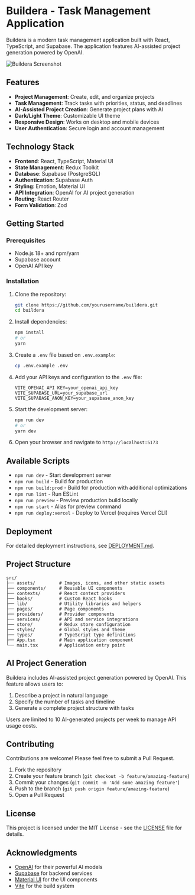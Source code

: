 # Buildera - Task Management Application

Buildera is a modern task management application built with React, TypeScript, and Supabase. The application features AI-assisted project generation powered by OpenAI.

![Buildera Screenshot](src/assets/screenshot.png)

## Features

- **Project Management**: Create, edit, and organize projects
- **Task Management**: Track tasks with priorities, status, and deadlines
- **AI-Assisted Project Creation**: Generate project plans with AI
- **Dark/Light Theme**: Customizable UI theme
- **Responsive Design**: Works on desktop and mobile devices
- **User Authentication**: Secure login and account management

## Technology Stack

- **Frontend**: React, TypeScript, Material UI
- **State Management**: Redux Toolkit
- **Database**: Supabase (PostgreSQL)
- **Authentication**: Supabase Auth
- **Styling**: Emotion, Material UI
- **API Integration**: OpenAI for AI project generation
- **Routing**: React Router
- **Form Validation**: Zod

## Getting Started

### Prerequisites

- Node.js 18+ and npm/yarn
- Supabase account
- OpenAI API key

### Installation

1. Clone the repository:
   ```bash
   git clone https://github.com/yourusername/buildera.git
   cd buildera
   ```

2. Install dependencies:
   ```bash
   npm install
   # or
   yarn
   ```

3. Create a `.env` file based on `.env.example`:
   ```bash
   cp .env.example .env
   ```

4. Add your API keys and configuration to the `.env` file:
   ```
   VITE_OPENAI_API_KEY=your_openai_api_key
   VITE_SUPABASE_URL=your_supabase_url
   VITE_SUPABASE_ANON_KEY=your_supabase_anon_key
   ```

5. Start the development server:
   ```bash
   npm run dev
   # or
   yarn dev
   ```

6. Open your browser and navigate to `http://localhost:5173`

## Available Scripts

- `npm run dev` - Start development server
- `npm run build` - Build for production
- `npm run build:prod` - Build for production with additional optimizations
- `npm run lint` - Run ESLint
- `npm run preview` - Preview production build locally
- `npm run start` - Alias for preview command
- `npm run deploy:vercel` - Deploy to Vercel (requires Vercel CLI)

## Deployment

For detailed deployment instructions, see [DEPLOYMENT.md](DEPLOYMENT.md).

## Project Structure

```
src/
├── assets/         # Images, icons, and other static assets
├── components/     # Reusable UI components
├── contexts/       # React context providers
├── hooks/          # Custom React hooks
├── lib/            # Utility libraries and helpers
├── pages/          # Page components
├── providers/      # Provider components
├── services/       # API and service integrations
├── store/          # Redux store configuration
├── styles/         # Global styles and theme
├── types/          # TypeScript type definitions
├── App.tsx         # Main application component
└── main.tsx        # Application entry point
```

## AI Project Generation

Buildera includes AI-assisted project generation powered by OpenAI. This feature allows users to:

1. Describe a project in natural language
2. Specify the number of tasks and timeline
3. Generate a complete project structure with tasks

Users are limited to 10 AI-generated projects per week to manage API usage costs.

## Contributing

Contributions are welcome! Please feel free to submit a Pull Request.

1. Fork the repository
2. Create your feature branch (`git checkout -b feature/amazing-feature`)
3. Commit your changes (`git commit -m 'Add some amazing feature'`)
4. Push to the branch (`git push origin feature/amazing-feature`)
5. Open a Pull Request

## License

This project is licensed under the MIT License - see the [LICENSE](LICENSE) file for details.

## Acknowledgments

- [OpenAI](https://openai.com/) for their powerful AI models
- [Supabase](https://supabase.com/) for backend services
- [Material UI](https://mui.com/) for the UI components
- [Vite](https://vitejs.dev/) for the build system
